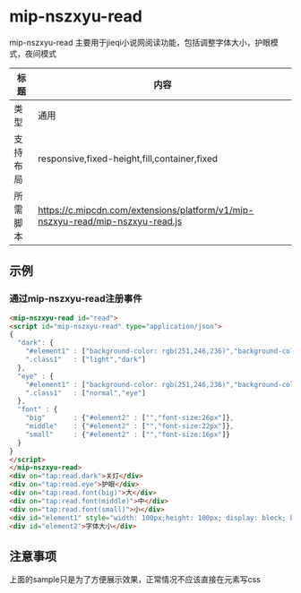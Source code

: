 # mip-nszxyu-read

mip-nszxyu-read 主要用于jieqi小说网阅读功能，包括调整字体大小，护眼模式，夜间模式

标题|内容
----|----
类型|通用
支持布局|responsive,fixed-height,fill,container,fixed
所需脚本|https://c.mipcdn.com/extensions/platform/v1/mip-nszxyu-read/mip-nszxyu-read.js

## 示例

### 通过mip-nszxyu-read注册事件
```html
<mip-nszxyu-read id="read">
<script id="mip-nszxyu-read" type="application/json">
{
  "dark": {
    "#element1" : ["background-color: rgb(251,246,236)","background-color: rgb(50,50,50)"],
    ".class1"   : ["light","dark"]
  },
  "eye" : {
    "#element1" : ["background-color: rgb(251,246,236)","background-color: rgb(230,236,210)"],
    ".class1"   : ["normal","eye"]
  },
  "font" : {
    "big"       : {"#element2" : ["","font-size:26px"]},
    "middle"    : {"#element2" : ["","font-size:22px"]},
    "small"     : {"#element2" : ["","font-size:16px"]}
  }
}
</script>
</mip-nszxyu-read>
<div on="tap:read.dark">关灯</div>
<div on="tap:read.eye">护眼</div>
<div on="tap:read.font(big)">大</div>
<div on="tap:read.font(middle)">中</div>
<div on="tap:read.font(small)">小</div>
<div id="element1" style="width: 100px;height: 100px; display: block; background-color: rgb(251,246,236)"></div>
<div id="element2">字体大小</div>
```

## 注意事项

上面的sample只是为了方便展示效果，正常情况不应该直接在元素写css

